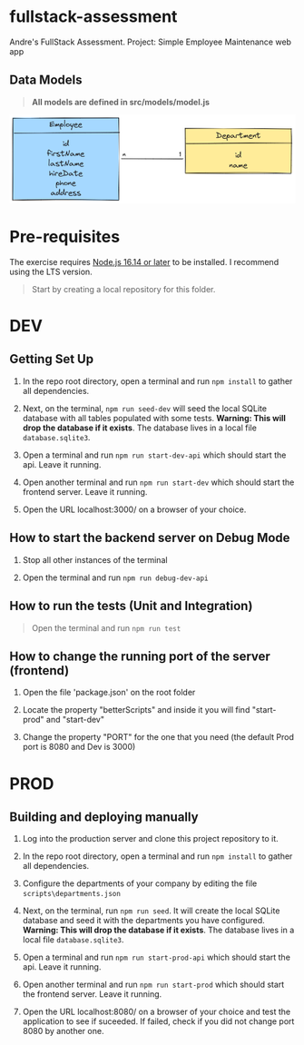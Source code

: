 # fullstack-assessment

Andre's FullStack Assessment. 
Project: Simple Employee Maintenance web app

## Data Models

> **All models are defined in src/models/model.js**

![Entity Diagram](./docs/entity-diagram.png)


# Pre-requisites

The exercise requires [Node.js 16.14 or later](https://nodejs.org/en/) to be installed. I recommend using the LTS version.

> Start by creating a local repository for this folder.


# DEV

## Getting Set Up

1. In the repo root directory, open a terminal and run `npm install` to gather all dependencies.

1. Next, on the terminal, `npm run seed-dev` will seed the local SQLite database with all tables populated with some tests. **Warning: This will drop the database if it exists**. The database lives in a local file `database.sqlite3`.

1. Open a terminal and run `npm run start-dev-api` which should start the api. Leave it running.

1. Open another terminal and run `npm run start-dev` which should start the frontend server. Leave it running.

1. Open the URL localhost:3000/ on a browser of your choice.


## How to start the backend server on Debug Mode

1. Stop all other instances of the terminal

1. Open the terminal and run `npm run debug-dev-api`


## How to run the tests (Unit and Integration)

> Open the terminal and run `npm run test`


## How to change the running port of the server (frontend)

1. Open the file 'package.json' on the root folder

1. Locate the property "betterScripts" and inside it you will find "start-prod" and "start-dev"

1. Change the property "PORT" for the one that you need (the default Prod port is 8080 and Dev is 3000)



# PROD

## Building and deploying manually

1. Log into the production server and clone this project repository to it.

1. In the repo root directory, open a terminal and run `npm install` to gather all dependencies.

1. Configure the departments of your company by editing the file `scripts\departments.json`

1. Next, on the terminal, run `npm run seed`. It will create the local SQLite database and seed it with the departments you have configured.
**Warning: This will drop the database if it exists**. The database lives in a local file `database.sqlite3`.

1. Open a terminal and run `npm run start-prod-api` which should start the api. Leave it running.

1. Open another terminal and run `npm run start-prod` which should start the frontend server. Leave it running.

1. Open the URL localhost:8080/ on a browser of your choice and test the application to see if suceeded. If failed, check if you did not change port 8080 by another one.
